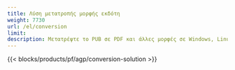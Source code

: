 ```yaml
---
title: Λύση μετατροπής μορφής εκδότη 
weight: 7730
url: /el/conversion
limit: 
description: Μετατρέψτε το PUB σε PDF και άλλες μορφές σε Windows, Linux και Mac OS X. Λειτουργία μετατροπής Publisher που είναι εύκολο να ενσωματωθεί στη δική σας λύση.
---
```


{{< blocks/products/pf/agp/conversion-solution >}} 